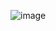 ![image](https://github.com/yl-me/Notes-of-computer-graphics/blob/master/LearnOpenGL/2Lighting/2.5Light%20casters/1Direction%20Light/Directional%20Light.png)
